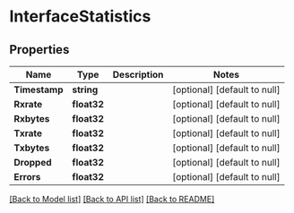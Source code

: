 # InterfaceStatistics

## Properties
Name | Type | Description | Notes
------------ | ------------- | ------------- | -------------
**Timestamp** | **string** |  | [optional] [default to null]
**Rxrate** | **float32** |  | [optional] [default to null]
**Rxbytes** | **float32** |  | [optional] [default to null]
**Txrate** | **float32** |  | [optional] [default to null]
**Txbytes** | **float32** |  | [optional] [default to null]
**Dropped** | **float32** |  | [optional] [default to null]
**Errors** | **float32** |  | [optional] [default to null]

[[Back to Model list]](../README.md#documentation-for-models) [[Back to API list]](../README.md#documentation-for-api-endpoints) [[Back to README]](../README.md)


